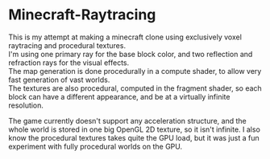 # Minecraft-Raytracing
This is my attempt at making a minecraft clone using exclusively voxel raytracing and procedural textures.  
I'm using one primary ray for the base block color, and two reflection and refraction rays for the visual effects.  
The map generation is done procedurally in a compute shader, to allow very fast generation of vast worlds.  
The textures are also procedural, computed in the fragment shader, so each block can have a different appearance, and be at a virtually infinite resolution.  

The game currently doesn't support any acceleration structure, and the whole world is stored in one big OpenGL 2D texture, so it isn't infinite. I also know the procedural textures takes quite the GPU load, but it was just a fun experiment with fully procedural worlds on the GPU.
